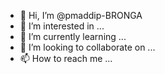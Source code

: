 - 👋 Hi, I’m @pmaddip-BRONGA
- 👀 I’m interested in ...
- 🌱 I’m currently learning ...
- 💞️ I’m looking to collaborate on ...
- 📫 How to reach me ...

<!---
pmaddip-BRONGA/pmaddip-BRONGA is a ✨ special ✨ repository because its `README.md` (this file) appears on your GitHub profile.
You can click the Preview link to take a look at your changes.
--->
